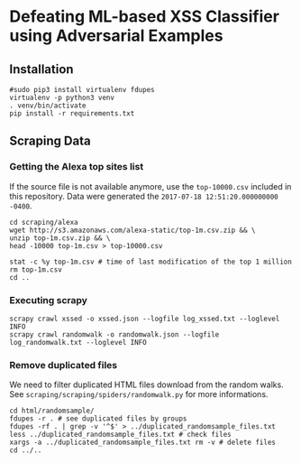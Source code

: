 
# Defeating ML-based XSS Classifier using Adversarial Examples

## Installation 

```
#sudo pip3 install virtualenv fdupes
virtualenv -p python3 venv
. venv/bin/activate
pip install -r requirements.txt
```


## Scraping Data

### Getting the Alexa top sites list

If the source file is not available anymore, use the `top-10000.csv` included in this repository. Data were generated the `2017-07-18 12:51:20.000000000 -0400`.

```
cd scraping/alexa
wget http://s3.amazonaws.com/alexa-static/top-1m.csv.zip && \
unzip top-1m.csv.zip && \
head -10000 top-1m.csv > top-10000.csv

stat -c %y top-1m.csv # time of last modification of the top 1 million
rm top-1m.csv
cd ..
```

### Executing scrapy

```
scrapy crawl xssed -o xssed.json --logfile log_xssed.txt --loglevel INFO
scrapy crawl randomwalk -o randomwalk.json --logfile log_randomwalk.txt --loglevel INFO
```

### Remove duplicated files

We need to filter duplicated HTML files download from the random walks. See `scraping/scraping/spiders/randomwalk.py` for more informations.

```
cd html/randomsample/
fdupes -r . # see duplicated files by groups
fdupes -rf . | grep -v '^$' > ../duplicated_randomsample_files.txt
less ../duplicated_randomsample_files.txt # check files
xargs -a ../duplicated_randomsample_files.txt rm -v # delete files
cd ../..
```

